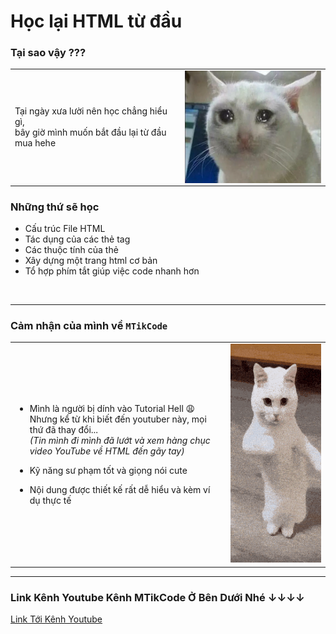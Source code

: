 # Học lại HTML từ đầu
### Tại sao vậy ???
<table>
    <tr>
        <td>Tại ngày xưa lười nên học chẳng hiểu gì, <br>bây giờ mình muốn bắt đầu lại từ đầu mua hehe</td>
        <td>
            <img src="assets\cry_cat.webp" alt="meo khoc huhu" width="280" height="180" style="display:block; margin:auto;">
        </td>
    </tr>

</table>


### Những thứ sẽ học
- Cấu trúc File HTML
- Tác dụng của các thẻ tag
- Các thuộc tính của thẻ
- Xây dựng một trang html cơ bản 
- Tổ hợp phím tắt giúp việc code nhanh hơn
<br>

---

### Cảm nhận của mình về `MTikCode`

<table>
<tr>
  <td>

- Mình là người bị dính vào Tutorial Hell 😩  
  Nhưng kể từ khi biết đến youtuber này, mọi thứ đã thay đổi...  
  *(Tin mình đi mình đã lướt và xem hàng chục video YouTube về HTML đến gãy tay)*

- Kỹ năng sư phạm tốt và giọng nói cute  
- Nội dung được thiết kế rất dễ hiểu và kèm ví dụ thực tế

  </td>
  <td>
    <img src="./assets/dancing-cat.gif" alt="meo nhay hehee" width="280" height="350">
  </td>
</tr>
</table>


---

### Link Kênh Youtube Kênh MTikCode Ở Bên Dưới Nhé ↓↓↓↓

[Link Tới Kênh Youtube](https://www.youtube.com/@MTikCode)







